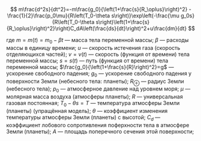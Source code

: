 $$ m\frac{d^2s}{dt^2}=-m\frac{g_0}{\left(1+\frac{s}{R_\oplus}\right)^2} - \frac{1}{2}\frac{p_0\mu}{R\left(T_0-\theta s\right)}\exp\left(-\frac{\mu g_0s}{R\left(T_0-\theta s\right)\left(1+\frac{s}{R_\oplus}\right)^2}\right)C_dA\left(\frac{ds}{dt}\right)^2+u\frac{dm}{dt} $$

где
$m=m(t)=m_0-\beta t$ — масса тела переменной массы;
$\beta$ — расходы массы в единицу времени;
$u$ — скорость истечения газа (скорость отделяющихся частей);
$v=v(t)$ — скорость (функция от времени) тела переменной массы;
$s=s(t)$ — путь (функция от времени) тела переменной массы;
$\frac{g_0}{\left(1+\frac{s}{R}\right)^2}=g$ — ускорение свободного падения;
$g_0$ — ускорение свободного падения у поверхности Земли (небесного тела: планеты);
$R_\oplus$ — радиус Земли (небесного тела);
$p_0$ — атмосферное давление над уровнем моря;
$\mu$ — молярная масса воздуха (атмосферы планеты);
$R$ — универсальная газовая постоянная;
$T_0-\theta s=T$ — температура атмосферы Земли (планеты) (упращённая модель);
$\theta$ — коэффициент изменения температуры атмосферы Земли (планеты) с высотой;
$C_d$ — коэффициент лобового сопротивления поферхности тела в атмосфере Земли (планеты);
$A$ — площадь поперечного сечения этой поверхности;
